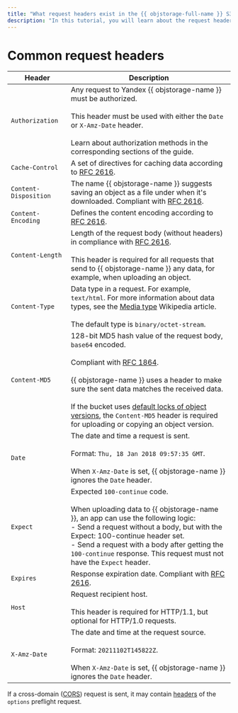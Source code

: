 ```yaml
---
title: "What request headers exist in the {{ objstorage-full-name }} S3 API"
description: "In this tutorial, you will learn about the request headers existing in the S3 API."
---
```


# Common request headers

| Header | Description |
----- | -----
| `Authorization` | Any request to Yandex {{ objstorage-name }} must be authorized.<br/><br/>This header must be used with either the `Date` or `X-Amz-Date` header.<br/><br/>Learn about authorization methods in the corresponding sections of the guide. |
| `Cache-Control` | A set of directives for caching data according to [RFC 2616](https://www.w3.org/Protocols/rfc2616/rfc2616-sec14.html#sec14.9). |
| `Content-Disposition` | The name {{ objstorage-name }} suggests saving an object as a file under when it's downloaded. Compliant with [RFC 2616](http://www.w3.org/Protocols/rfc2616/rfc2616-sec19.html#sec19.5.1). |
| `Content-Encoding` | Defines the content encoding according to [RFC 2616](https://www.w3.org/Protocols/rfc2616/rfc2616-sec14.html#sec14.11). |
| `Content-Length` | Length of the request body (without headers) in compliance with [RFC 2616](https://www.w3.org/Protocols/rfc2616/rfc2616-sec14.html#sec14.13).<br/><br/>This header is required for all requests that send to {{ objstorage-name }} any data, for example, when uploading an object. |
| `Content-Type` | Data type in a request. For example, `text/html`. For more information about data types, see the [Media type](https://en.wikipedia.org/wiki/Media_type) Wikipedia article.<br/><br/>The default type is `binary/octet-stream`. |
| `Content-MD5` | 128-bit MD5 hash value of the request body, `base64` encoded.<br/><br/>Compliant with [RFC 1864](http://www.ietf.org/rfc/rfc1864.txt).<br/><br/>{{ objstorage-name }} uses a header to make sure the sent data matches the received data.<br/><br/>If the bucket uses [default locks of object versions](../../concepts/object-lock.md#default), the `Content-MD5` header is required for uploading or copying an object version. |
| `Date` | The date and time a request is sent.<br/><br/>Format: `Thu, 18 Jan 2018 09:57:35 GMT`.<br/><br/>When `X-Amz-Date` is set, {{ objstorage-name }} ignores the `Date` header. |
| `Expect` | Expected `100-continue` code.<br/><br/>When uploading data to {{ objstorage-name }}, an app can use the following logic:<br/>- Send a request without a body, but with the Expect: 100-continue header set.<br/>- Send a request with a body after getting the `100-continue` response. This request must not have the `Expect` header. |
| `Expires` | Response expiration date. Compliant with [RFC 2616](https://www.w3.org/Protocols/rfc2616/rfc2616-sec14.html#sec14.21). |
| `Host` | Request recipient host.<br/><br/>This header is required for HTTP/1.1, but optional for HTTP/1.0 requests. |
| `X-Amz-Date` | The date and time at the request source.<br/><br/>Format: `20211102T145822Z`.<br/><br/>When `X-Amz-Date` is set, {{ objstorage-name }} ignores the `Date` header. |

If a cross-domain ([CORS](https://en.wikipedia.org/wiki/Cross-origin_resource_sharing)) request is sent, it may contain [headers](object/options.md#request-headers) of the `options` preflight request.
